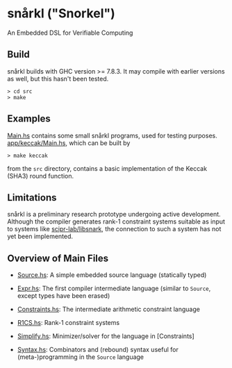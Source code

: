 # snårkl ("Snorkel")

An Embedded DSL for Verifiable Computing

## Build

snårkl builds with GHC version >= 7.8.3. It may compile with earlier versions as well, but this hasn't been tested.

```
> cd src
> make
```
## Examples

[Main.hs](https://github.com/gstew5/snarkl/blob/master/src/Main.hs) contains some small snårkl programs, used for testing purposes. [app/keccak/Main.hs](https://github.com/gstew5/snarkl/blob/master/src/app/keccak/Main.hs), which can be built by

```
> make keccak
```

from the `src` directory, contains a basic implementation of the Keccak (SHA3) round function.

## Limitations

snårkl is a preliminary research prototype undergoing active development. Although the compiler generates rank-1 constraint systems suitable as input to systems like [scipr-lab/libsnark](https://github.com/scipr-lab/libsnark), the connection to such a system has not yet been implemented.

## Overview of Main Files

* [Source.hs](https://github.com/gstew5/snarkl/blob/master/src/Source.hs): A simple embedded source language (statically typed)

* [Expr.hs](https://github.com/gstew5/snarkl/blob/master/src/Expr.hs): The first compiler intermediate language (similar to `Source`, except types have been erased) 

* [Constraints.hs](https://github.com/gstew5/snarkl/blob/master/src/Constraints.hs): The intermediate arithmetic constraint language

* [R1CS.hs](https://github.com/gstew5/snarkl/blob/master/src/R1CS.hs): Rank-1 constraint systems

* [Simplify.hs](https://github.com/gstew5/snarkl/blob/master/src/Simplify.hs): Minimizer/solver for the language in [Constraints]

* [Syntax.hs](https://github.com/gstew5/snarkl/blob/master/src/Syntax.hs): Combinators and (rebound) syntax useful for (meta-)programming in the `Source` language

